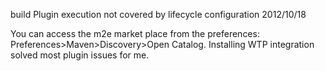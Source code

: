 build Plugin execution not covered by lifecycle configuration 2012/10/18

You can access the m2e market place from the preferences: Preferences>Maven>Discovery>Open Catalog. Installing WTP integration solved most plugin issues for me.


 

